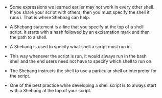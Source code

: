 * Some expressions we learned earlier may not work in every other shell. If you share your script with others, then you must specify the shell it runs i. That is where Shebnag can help.

* A Shebang statement is a line that you specify at the top of a shell script. It starts with a hash followed by an exclamation mark and then the path to a shell. 

* A Shebang is used to specify what shell a script must run in. 

* This way whenever the script is run, it would always run in the bash shell and the end users need not have to specify which shell to run on. 

* The Shebang instructs the shell to use a particular shell or interpreter for the script. 

* One of the best practice while developing a shell script is to always start with a Shebang at the top of your script. 
